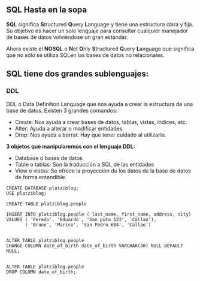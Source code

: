 ## SQL Hasta en la sopa

**SQL** significa **S**tructured **Q**uery **L**anguage y tiene una estructura clara y fija. Su objetivo es hacer un solo lenguaje para consultar cualquier manejador de bases de datos volviéndose un gran estándar.

Ahora existe el **NOSQL** o **N**ot **O**nly **S**tructured **Q**uery **L**anguage que significa que no sólo se utiliza SQLen las bases de datos no relacionales.

## SQL tiene dos grandes sublenguajes:


### DDL

DDL o Data Definition Language que nos ayuda a crear la estructura de una base de datos. Existen 3 grandes comandos:

  * Create: Nos ayuda a crear bases de datos, tablas, vistas, índices, etc.
  * Alter: Ayuda a alterar o modificar entidades.
  * Drop: Nos ayuda a borrar. Hay que tener cuidado al utilizarlo.

**3 objetos que manipularemos con el lenguaje DDL:**

  * Database o bases de datos
  * Table o tablas. Son la traducción a SQL de las entidades
  * View o vistas: Se ofrece la proyección de los datos de la base de datos de forma entendible.


~~~
CREATE DATABASE platziblog;
USE platziblog;

CREATE TABLE platziblog.people

INSERT INTO platziblog.people ( last_name, first_name, address, city)
VALUES ( 'Peredo', 'Eduardo', 'San puta 123', 'Callao'),
       ( 'Bruno', 'Marico', 'San Pedro 684', 'Callao')


ALTER TABLE platziblog.people
CHANGE COLUMN date_of_birth date_of_birth VARCHAR(30) NULL DEFAULT NULL;


ALTER TABLE platziblog.people
DROP COLUMN date_of_birth;
~~~